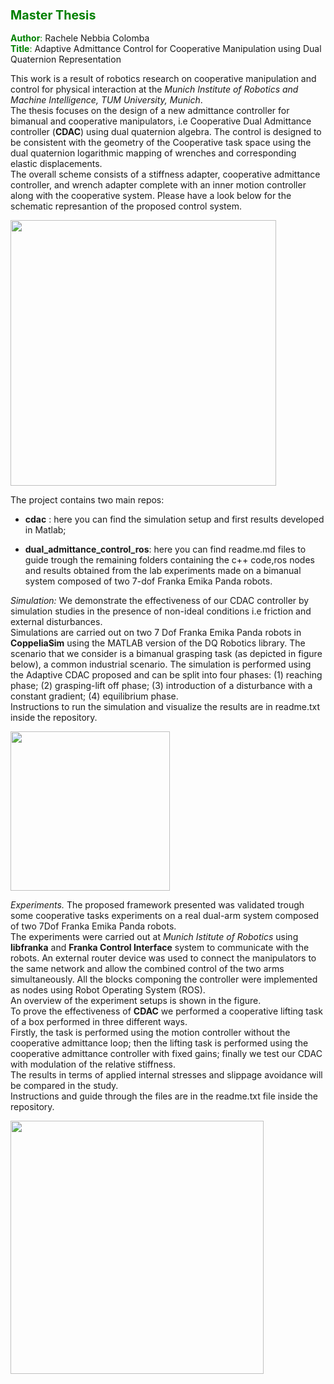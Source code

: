 
### <font color="green"> <span style="font-size:larger;"> Master Thesis </font>


<font color="green">**Author**:</font>  Rachele Nebbia Colomba  
<font color="green">**Title**:</font> Adaptive Admittance Control for Cooperative Manipulation using Dual Quaternion Representation

This work is a result of robotics research on cooperative manipulation and control for physical interaction at the *Munich Institute of Robotics and Machine Intelligence, TUM University, Munich*.  
The thesis focuses on the design of a new admittance controller for bimanual and cooperative manipulators, i.e Cooperative Dual Admittance controller (**CDAC**) using dual quaternion algebra. 
The control is designed to be consistent with the geometry of the Cooperative task space using the dual quaternion logarithmic mapping of wrenches and corresponding elastic displacements.  
The overall scheme consists of a stiffness adapter, cooperative admittance controller, and wrench adapter complete with an inner motion controller along with the cooperative system. 
Please have a look below for the schematic represantion of the proposed control system. 

<img src="https://github.com/rachele182/Master-Thesis/assets/75611841/02e18305-59ab-4233-a161-880aab3440e4" width="425">

The project contains two main repos: 

- **cdac** : here you can find the simulation setup and first results developed in Matlab;

- **dual_admittance_control_ros**: here you can find readme.md files to guide trough the remaining folders containing the c++ code,ros nodes and results obtained from the lab experiments made on a bimanual system composed of two 7-dof Franka Emika Panda robots. 

_Simulation:_ 
We demonstrate the effectiveness of our CDAC controller by simulation studies in the presence of non-ideal conditions i.e friction and external disturbances.   
Simulations are carried out on two 7 Dof Franka Emika Panda robots in **CoppeliaSim** using the MATLAB version of the DQ Robotics library. 
The scenario that we consider is a bimanual grasping task (as depicted in figure below), a common industrial scenario. The simulation is performed using the Adaptive CDAC proposed  and can be split into four phases: (1) reaching phase; (2)
grasping-lift off phase; (3) introduction of a disturbance with a constant gradient; (4) equilibrium phase.  
Instructions to run the simulation and visualize the results are in readme.txt inside the repository.

<img src="https://github.com/rachele182/Master-Thesis/assets/75611841/5abf2cea-e787-473a-aa5a-d291a6fd6349" width="255">

_Experiments._
The proposed framework presented was validated trough some cooperative tasks experiments on a real dual-arm system composed of two 7Dof Franka Emika Panda robots.  
The experiments were carried out at *Munich Istitute of Robotics* using **libfranka** and **Franka Control Interface** system to communicate with the robots. An external router device was used to connect the manipulators to the same network and allow the combined control of the two arms simultaneously. All the blocks componing the controller were implemented as nodes using Robot Operating System (ROS).  
An overview of the experiment setups is shown in the figure.  
To prove the effectiveness of **CDAC** we performed a cooperative lifting task of a box performed in three different ways.   
Firstly, the task is performed using the motion controller without the cooperative admittance loop; then the lifting task is performed using the cooperative admittance controller with fixed gains; finally we test our CDAC with modulation of the relative stiffness.  
The results in terms of applied internal stresses and slippage avoidance will be compared in the study.   
Instructions and guide through the files are in the readme.txt file inside the repository.

<img src="https://github.com/rachele182/Master-Thesis/assets/75611841/2bce3aba-cd9f-46b1-9d15-61a87dadfd79" width="405">
